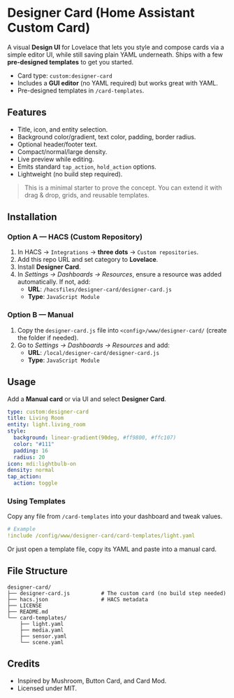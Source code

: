 # Designer Card (Home Assistant Custom Card)

A visual **Design UI** for Lovelace that lets you style and compose cards via a simple editor UI,
while still saving plain YAML underneath. Ships with a few **pre-designed templates** to get you started.

- Card type: `custom:designer-card`
- Includes a **GUI editor** (no YAML required) but works great with YAML.
- Pre-designed templates in `/card-templates`.

## Features
- Title, icon, and entity selection.
- Background color/gradient, text color, padding, border radius.
- Optional header/footer text.
- Compact/normal/large density.
- Live preview while editing.
- Emits standard `tap_action`, `hold_action` options.
- Lightweight (no build step required).

> This is a minimal starter to prove the concept. You can extend it with drag & drop, grids, and reusable templates.

## Installation

### Option A — HACS (Custom Repository)
1. In HACS → `Integrations` → **three dots** → `Custom repositories`.
2. Add this repo URL and set category to **Lovelace**.
3. Install **Designer Card**.
4. In *Settings → Dashboards → Resources*, ensure a resource was added automatically. If not, add:
   - **URL**: `/hacsfiles/designer-card/designer-card.js`
   - **Type**: `JavaScript Module`

### Option B — Manual
1. Copy the `designer-card.js` file into `<config>/www/designer-card/` (create the folder if needed).
2. Go to *Settings → Dashboards → Resources* and add:
   - **URL**: `/local/designer-card/designer-card.js`
   - **Type**: `JavaScript Module`

## Usage
Add a **Manual card** or via UI and select **Designer Card**.

```yaml
type: custom:designer-card
title: Living Room
entity: light.living_room
style:
  background: linear-gradient(90deg, #ff9800, #ffc107)
  color: "#111"
  padding: 16
  radius: 20
icon: mdi:lightbulb-on
density: normal
tap_action:
  action: toggle
```

### Using Templates
Copy any file from `/card-templates` into your dashboard and tweak values.

```yaml
# Example
!include /config/www/designer-card/card-templates/light.yaml
```

Or just open a template file, copy its YAML and paste into a manual card.

## File Structure
```
designer-card/
├── designer-card.js          # The custom card (no build step needed)
├── hacs.json                 # HACS metadata
├── LICENSE
├── README.md
└── card-templates/
    ├── light.yaml
    ├── media.yaml
    ├── sensor.yaml
    └── scene.yaml
```

## Credits
- Inspired by Mushroom, Button Card, and Card Mod.
- Licensed under MIT.
```)
